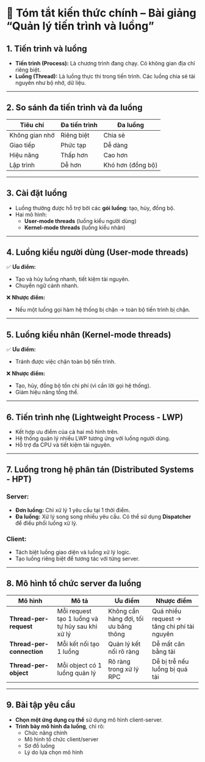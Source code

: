 # 📘 Tóm tắt kiến thức chính – Bài giảng “Quản lý tiến trình và luồng”

## 1. Tiến trình và luồng
- **Tiến trình (Process):** Là chương trình đang chạy. Có không gian địa chỉ riêng biệt.
- **Luồng (Thread):** Là luồng thực thi trong tiến trình. Các luồng chia sẻ tài nguyên như bộ nhớ, dữ liệu.

---

## 2. So sánh đa tiến trình và đa luồng

| Tiêu chí        | Đa tiến trình    | Đa luồng         |
|-----------------|------------------|------------------|
| Không gian nhớ  | Riêng biệt       | Chia sẻ          |
| Giao tiếp       | Phức tạp         | Dễ dàng          |
| Hiệu năng       | Thấp hơn         | Cao hơn          |
| Lập trình       | Dễ hơn           | Khó hơn (đồng bộ)|

---

## 3. Cài đặt luồng
- Luồng thường được hỗ trợ bởi các **gói luồng**: tạo, hủy, đồng bộ.
- Hai mô hình:
  - **User-mode threads** (luồng kiểu người dùng)
  - **Kernel-mode threads** (luồng kiểu nhân)

---

## 4. Luồng kiểu người dùng (User-mode threads)
✅ **Ưu điểm:**
- Tạo và hủy luồng nhanh, tiết kiệm tài nguyên.
- Chuyển ngữ cảnh nhanh.

❌ **Nhược điểm:**
- Nếu một luồng gọi hàm hệ thống bị chặn → toàn bộ tiến trình bị chặn.

---

## 5. Luồng kiểu nhân (Kernel-mode threads)
✅ **Ưu điểm:**
- Tránh được việc chặn toàn bộ tiến trình.

❌ **Nhược điểm:**
- Tạo, hủy, đồng bộ tốn chi phí (vì cần lời gọi hệ thống).
- Giảm hiệu năng tổng thể.

---

## 6. Tiến trình nhẹ (Lightweight Process - LWP)
- Kết hợp ưu điểm của cả hai mô hình trên.
- Hệ thống quản lý nhiều LWP tương ứng với luồng người dùng.
- Hỗ trợ đa CPU và tiết kiệm tài nguyên.

---

## 7. Luồng trong hệ phân tán (Distributed Systems - HPT)

### Server:
- **Đơn luồng:** Chỉ xử lý 1 yêu cầu tại 1 thời điểm.
- **Đa luồng:** Xử lý song song nhiều yêu cầu. Có thể sử dụng **Dispatcher** để điều phối luồng xử lý.

### Client:
- Tách biệt luồng giao diện và luồng xử lý logic.
- Tạo luồng riêng biệt để tương tác với từng server.

---

## 8. Mô hình tổ chức server đa luồng

| Mô hình                | Mô tả                                                        | Ưu điểm                               | Nhược điểm                                 |
|------------------------|--------------------------------------------------------------|----------------------------------------|---------------------------------------------|
| **Thread-per-request** | Mỗi request tạo 1 luồng và tự hủy sau khi xử lý             | Không cần hàng đợi, tối ưu băng thông | Quá nhiều request → tăng chi phí tài nguyên |
| **Thread-per-connection** | Mỗi kết nối tạo 1 luồng                                      | Quản lý kết nối rõ ràng               | Dễ mất cân bằng tải                          |
| **Thread-per-object**  | Mỗi object có 1 luồng quản lý                                | Rõ ràng trong xử lý RPC               | Dễ bị trễ nếu luồng bị quá tải               |

---

## 9. Bài tập yêu cầu
- **Chọn một ứng dụng cụ thể** sử dụng mô hình client-server.
- **Trình bày mô hình đa luồng**, chỉ rõ:
  - Chức năng chính
  - Mô hình tổ chức client/server
  - Sơ đồ luồng
  - Lý do lựa chọn mô hình

